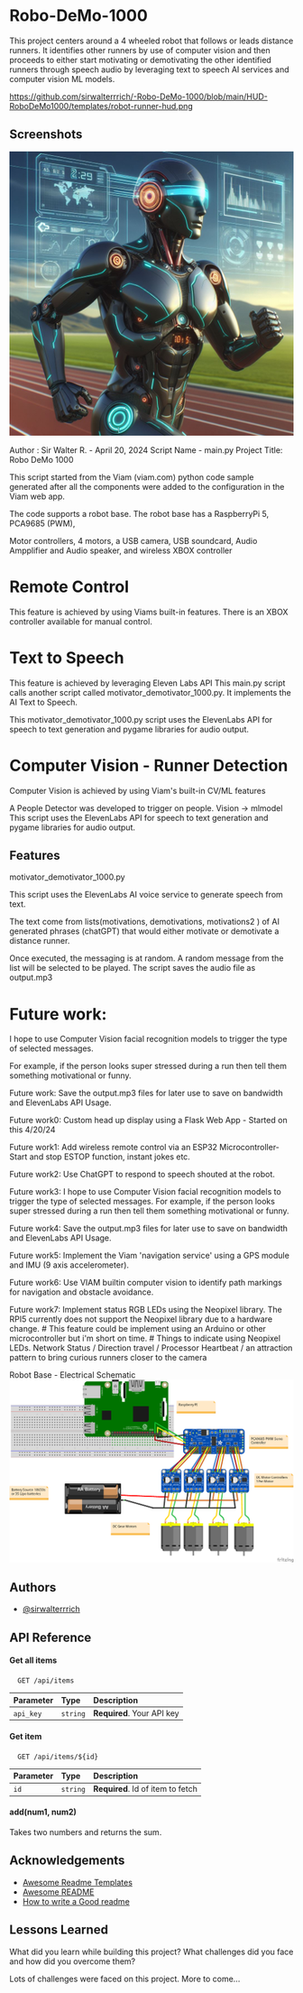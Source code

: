 
# Robo-DeMo-1000

This project centers around a 4 wheeled robot that follows or leads distance runners. It identifies other runners by use of computer vision and then proceeds to either start motivating or demotivating the other identified runners through speech audio by leveraging text to speech AI services and computer vision ML models.

https://github.com/sirwalterrrich/-Robo-DeMo-1000/blob/main/HUD-RoboDeMo1000/templates/robot-runner-hud.png


## Screenshots

![App Screenshot](https://github.com/sirwalterrrich/-Robo-DeMo-1000/blob/main/HUD-RoboDeMo1000/templates/robot-runner-hud.png)

Author : Sir Walter R. - April 20, 2024
Script Name - main.py 
 Project Title: Robo DeMo 1000

This script started from the Viam (viam.com) python code sample generated after all the components were added to the configuration in the Viam web app.

The code supports a robot base. The robot base has a RaspberryPi 5, PCA9685 (PWM), 

Motor controllers, 4 motors, a USB camera, USB soundcard, Audio Ampplifier and Audio speaker, and wireless XBOX controller

# Remote Control
This feature is achieved by using Viams built-in features. There is an XBOX controller available for manual control. 

# Text to Speech
This feature is achieved by leveraging Eleven Labs API
This main.py script calls another script called motivator_demotivator_1000.py. It implements the AI Text to Speech.

This motivator_demotivator_1000.py script uses the ElevenLabs API for speech to text generation and pygame libraries for audio output.

# Computer Vision - Runner Detection
Computer Vision is achieved by using Viam's built-in CV/ML features

A People Detector was developed to trigger on people. Vision -> mlmodel
This script uses the ElevenLabs API for speech to text generation and pygame libraries for audio output.

## Features

motivator_demotivator_1000.py

This script uses the ElevenLabs AI voice service to generate speech from text.

The text come from lists(motivations, demotivations, motivations2 ) of AI generated phrases (chatGPT)
that would either motivate or demotivate a distance runner.

Once executed, the messaging is at random. A random message from the list will be selected to be played. 
The script saves the audio file as output.mp3

# Future work: 
I hope to use Computer Vision facial recognition models to trigger the type of selected messages.

For example, if the person looks super stressed during a run then tell them something motivational or funny.

Future work: Save the output.mp3 files for later use to save on bandwidth and ElevenLabs API Usage.

Future work0: Custom head up display using a Flask Web App - Started on this 4/20/24

Future work1: Add wireless remote control via an ESP32 Microcontroller- Start and stop ESTOP function, instant jokes etc.

Future work2: Use ChatGPT to respond to speech shouted at the robot.

Future work3: I hope to use Computer Vision facial recognition models to trigger the type of selected messages.
               For example, if the person looks super stressed during a run then tell them something motivational or funny.

Future work4: Save the output.mp3 files for later use to save on bandwidth and ElevenLabs API Usage.

Future work5: Implement the Viam 'navigation service' using a GPS module and IMU (9 axis accelerometer).

Future work6: Use VIAM builtin computer vision to identify path markings for navigation and obstacle avoidance.

Future work7: Implement status RGB LEDs using the Neopixel library. The RPI5 currently does not support the Neopixel library due to a hardware change.
                # This feature could be implement using an Arduino or other microcontroller but i'm short on time. 
                # Things to indicate using Neopixel LEDs. Network Status / Direction travel / Processor Heartbeat / an attraction pattern to bring curious runners closer to the camera
 
Robot Base - Electrical Schematic
![App Screenshot](https://github.com/sirwalterrrich/-Robo-DeMo-1000/blob/main/Wiring-Schematic/Robot_RPI_4_Motor_circuit_bb2.png)


## Authors

- [@sirwalterrrich](https://www.github.com/sirwalterrrich)


## API Reference

#### Get all items

```http
  GET /api/items
```

| Parameter | Type     | Description                |
| :-------- | :------- | :------------------------- |
| `api_key` | `string` | **Required**. Your API key |

#### Get item

```http
  GET /api/items/${id}
```

| Parameter | Type     | Description                       |
| :-------- | :------- | :-------------------------------- |
| `id`      | `string` | **Required**. Id of item to fetch |

#### add(num1, num2)

Takes two numbers and returns the sum.


## Acknowledgements

 - [Awesome Readme Templates](https://awesomeopensource.com/project/elangosundar/awesome-README-templates)
 - [Awesome README](https://github.com/matiassingers/awesome-readme)
 - [How to write a Good readme](https://bulldogjob.com/news/449-how-to-write-a-good-readme-for-your-github-project)


## Lessons Learned

What did you learn while building this project? What challenges did you face and how did you overcome them?

Lots of challenges were faced on this project. More to come...

